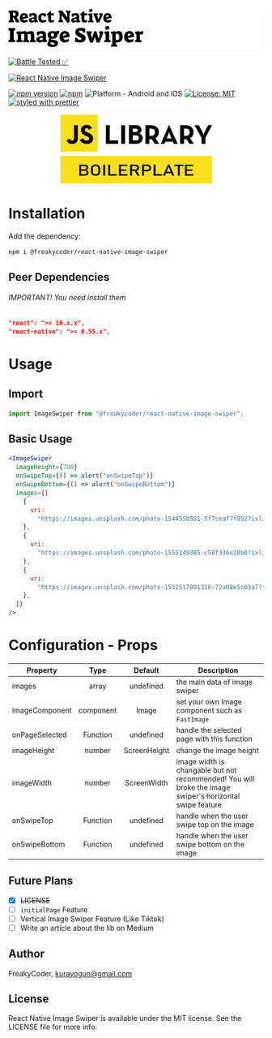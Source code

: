 <img alt="React Native Image Swiper" src="assets/logo.png" width="1050"/>

[![Battle Tested ✅](https://img.shields.io/badge/-Battle--Tested%20%E2%9C%85-03666e?style=for-the-badge)](https://github.com/WrathChaos/@freakycoder/react-native-image-swiper)

[![React Native Image Swiper](https://img.shields.io/badge/-React%20Native%20Library%20Boilerplate-lightgrey?style=for-the-badge)](https://github.com/WrathChaos/@freakycoder/react-native-image-swiper)

[![npm version](https://img.shields.io/npm/v/@freakycoder/react-native-image-swiper.svg?style=for-the-badge)](https://www.npmjs.com/package/@freakycoder/react-native-image-swiper)
[![npm](https://img.shields.io/npm/dt/@freakycoder/react-native-image-swiper.svg?style=for-the-badge)](https://www.npmjs.com/package/@freakycoder/react-native-image-swiper)
![Platform - Android and iOS](https://img.shields.io/badge/platform-Android%20%7C%20iOS-blue.svg?style=for-the-badge)
[![License: MIT](https://img.shields.io/badge/License-MIT-green.svg?style=for-the-badge)](https://opensource.org/licenses/MIT)
[![styled with prettier](https://img.shields.io/badge/styled_with-prettier-ff69b4.svg?style=for-the-badge)](https://github.com/prettier/prettier)

<p align="center">
  <img alt="React Native Image Swiper"
        src="assets/Screenshots/JSLibraryBoilerplate.png" />
</p>

# Installation

Add the dependency:

```bash
npm i @freakycoder/react-native-image-swiper
```

## Peer Dependencies

###### IMPORTANT! You need install them

```json
"react": ">= 16.x.x",
"react-native": ">= 0.55.x",
```

# Usage

## Import

```jsx
import ImageSwiper from "@freakycoder/react-native-image-swiper";
```

## Basic Usage

```jsx
<ImageSwiper
  imageHeight={700}
  onSwipeTop={() => alert("onSwipeTop")}
  onSwipeBottom={() => alert("onSwipeBottom")}
  images={[
    {
      uri:
        "https://images.unsplash.com/photo-1544550581-5f7ceaf7f992?ixlib=rb-1.2.1&ixid=eyJhcHBfaWQiOjEyMDd9&auto=format&fit=crop&w=958&q=80",
    },
    {
      uri:
        "https://images.unsplash.com/photo-1555149385-c50f336e28b0?ixlib=rb-1.2.1&ixid=eyJhcHBfaWQiOjEyMDd9&auto=format&fit=crop&w=675&q=80",
    },
    {
      uri:
        "https://images.unsplash.com/photo-1532517891316-72a08e5c03a7?ixlib=rb-1.2.1&ixid=eyJhcHBfaWQiOjEyMDd9&auto=format&fit=crop&w=701&q=80",
    },
  ]}
/>
```

# Configuration - Props

| Property       |   Type    |   Default    | Description                                                                                              |
| -------------- | :-------: | :----------: | -------------------------------------------------------------------------------------------------------- |
| images         |   array   |  undefined   | the main data of image swiper                                                                            |
| ImageComponent | component |    Image     | set your own Image component such as `FastImage`                                                         |
| onPageSelected | Function  |  undefined   | handle the selected page with this function                                                              |
| imageHeight    |  number   | ScreenHeight | change the image height                                                                                  |
| imageWidth     |  number   | ScreenWidth  | image width is changable but not recommended! You will broke the image swiper's horizontal swipe feature |
| onSwipeTop     | Function  |  undefined   | handle when the user swipe top on the image                                                              |
| onSwipeBottom  | Function  |  undefined   | handle when the user swipe bottom on the image                                                           |

## Future Plans

- [x] ~~LICENSE~~
- [ ] `initialPage` Feature
- [ ] Vertical Image Swiper Feature (Like Tiktok)
- [ ] Write an article about the lib on Medium

## Author

FreakyCoder, kurayogun@gmail.com

## License

React Native Image Swiper is available under the MIT license. See the LICENSE file for more info.
